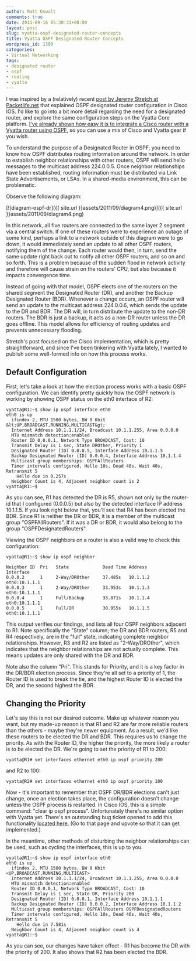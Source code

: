 ```yaml
---
author: Matt Oswalt
comments: true
date: 2011-09-16 05:30:31+00:00
layout: post
slug: vyatta-ospf-designated-router-concepts
title: Vyatta OSPF Designated Router Concepts
wordpress_id: 1300
categories:
- Virtual Networking
tags:
- designated router
- ospf
- routing
- vyatta
---
```


I was inspired by a (relatively) recent [post by Jeremy Stretch at Packetlife.net](http://packetlife.net/blog/2011/jun/2/ospf-designated-router-election/) that explained OSPF designated router configuration in Cisco IOS. I'd like to go into a bit more detail regarding the need for a designated router, and explore the same configuration steps on the Vyatta Core platform. [I've already shown how easy it is to integrate a Cisco router with a Vyatta router using OSPF](https://keepingitclassless.net/networking/routing-and-switching/configuring-ospf-between-vyatta-and-cisco-ios/), so you can use a mix of Cisco and Vyatta gear if you wish.

To understand the purpose of a Designated Router in OSPF, you need to know how OSPF distributes routing information around the network. In order to establish neighbor relationships with other routers, OSPF will send hello messages to the multicast address 224.0.0.5. Once neighbor relationships have been established, routing information must be distributed via Link State Advertisements, or LSAs. In a shared-media environment, this can be problematic.

Observe the following diagram:

[![diagram-ospf-dr]({{ site.url }}assets/2011/09/diagram4.png)]({{ site.url }}assets/2011/09/diagram4.png)

In this network, all five routers are connected to the same layer 2 segment via a central switch. If one of these routers were to experience an outage of some kind, perhaps a link to a network outside of this diagram were to go down, it would immediately send an update to all other OSPF routers, notifying them of the change. Each router would then, in turn, send the same update right back out to notify all other OSPF routers, and so on and so forth. This is a problem because of the sudden flood in network activity and therefore will cause strain on the routers' CPU, but also because it impacts convergence time.

Instead of going with that model, OSPF elects one of the routers on the shared segment the Designated Router (DR), and another the Backup Designated Router (BDR). Whenever a change occurs, an OSPF router will send an update to the multicast address 224.0.0.6, which sends the update to the DR and BDR. The DR will, in turn distribute the update to the non-DR routers. The BDR is just a backup, it acts as a non-DR router unless the DR goes offline. This model allows for efficiency of routing updates and prevents unnecessary flooding.

Stretch's post focused on the Cisco implementation, which is pretty straightforward, and since I've been tinkering with Vyatta lately, I wanted to publish some well-formed info on how this process works.

## Default Configuration

First, let's take a look at how the election process works with a basic OSPF configuration. We can identify pretty quickly how the OSPF network is working by showing OSPF status on the eth0 interface of R2:

    vyatta@R1:~$ show ip ospf interface eth0
    eth0 is up
      ifindex 2, MTU 1500 bytes, BW 0 Kbit &lt;UP,BROADCAST,RUNNING,MULTICAST&gt;
      Internet Address 10.1.1.1/24, Broadcast 10.1.1.255, Area 0.0.0.0
      MTU mismatch detection:enabled
      Router ID 0.0.0.1, Network Type BROADCAST, Cost: 10
      Transmit Delay is 1 sec, State DROther, Priority 1
      Designated Router (ID) 0.0.0.5, Interface Address 10.1.1.5
      Backup Designated Router (ID) 0.0.0.4, Interface Address 10.1.1.4
      Multicast group memberships: OSPFAllRouters
      Timer intervals configured, Hello 10s, Dead 40s, Wait 40s, Retransmit 5
        Hello due in 0.257s
      Neighbor Count is 4, Adjacent neighbor count is 2
    vyatta@R1:~$

As you can see, R1 has detected the DR is R5, shown not only by the router-id that I configured (0.0.0.5) but also by the detected interface IP address 10.1.1.5. If you look right below that, you'll see that R4 has been elected the BDR. Since R1 is neither the DR or BDR, it is a member of the multicast group "OSPFAllRouters". If it was a DR or BDR, it would also belong to the group "OSPFDesignatedRouters".

Viewing the OSPF neighbors on a router is also a valid way to check this configuration:

    vyatta@R1:~$ show ip ospf neighbor

    Neighbor ID  Pri   State             Dead Time Address         Interface
    0.0.0.2      1     2-Way/DROther     37.485s   10.1.1.2        eth0:10.1.1.1
    0.0.0.3      1     2-Way/DROther     33.953s   10.1.1.3        eth0:10.1.1.1
    0.0.0.4      1     Full/Backup       33.871s   10.1.1.4        eth0:10.1.1.1
    0.0.0.5      1     Full/DR           30.955s   10.1.1.5        eth0:10.1.1.1

This output verifies our findings, and lists all four OSPF neighbors adjacent to R1. Note specifically the "State" column; the DR and BDR routers, R5 and R4 respectively, are in the "full" state, indicating complete neighbor relationships. However, R3 and R2 are listed as "2-Way/DROther", which indicates that the neighbor relationships are not actually complete. This means updates are only shared with the DR and BDR.

Note also the column "Pri". This stands for Priority, and it is a key factor in the DR/BDR election process. Since they're all set to a priority of 1, the Router ID is used to break the tie, and the highest Router ID is elected the DR, and the second highest the BDR.

## Changing the Priority

Let's say this is not our desired outcome. Make up whatever reason you want, but my made-up reason is that R1 and R2 are far more reliable routers than the others - maybe they're newer equipment. As a result, we'd like these routers to be elected the DR and BDR. This requires us to change the priority. As with the Router ID, the higher the priority, the more likely a router is to be elected the DR. We're going to set the priority of R1 to 200:

    vyatta@R1# set interfaces ethernet eth0 ip ospf priority 200

and R2 to 100:

    vyatta@R2# set interfaces ethernet eth0 ip ospf priority 100

Now - it's important to remember that OSPF DR/BDR elections can't just change, once an election takes place, the configuration doesn't change unless the OSPF process is restarted. In Cisco IOS, this is a simple command: "clear ip ospf process". Unfortunately there's no similar option with Vyatta yet. There's an outstanding bug ticket opened to add this functionality [located here.](https://bugzilla.vyatta.com/show_bug.cgi?id=2560) (Go to that page and upvote so that it can get implemented.)

In the meantime, other methods of disturbing the neighbor relationships can be used, such as cycling the interfaces, this is up to you.

    vyatta@R1:~$ show ip ospf interface eth0
    eth0 is up
      ifindex 2, MTU 1500 bytes, BW 0 Kbit <UP,BROADCAST,RUNNING,MULTICAST>
      Internet Address 10.1.1.1/24, Broadcast 10.1.1.255, Area 0.0.0.0
      MTU mismatch detection:enabled
      Router ID 0.0.0.1, Network Type BROADCAST, Cost: 10
      Transmit Delay is 1 sec, State DR, Priority 200
      Designated Router (ID) 0.0.0.1, Interface Address 10.1.1.1
      Backup Designated Router (ID) 0.0.0.2, Interface Address 10.1.1.2
      Multicast group memberships: OSPFAllRouters OSPFDesignatedRouters
      Timer intervals configured, Hello 10s, Dead 40s, Wait 40s, Retransmit 5
        Hello due in 7.581s
      Neighbor Count is 4, Adjacent neighbor count is 4
    vyatta@R1:~$

As you can see, our changes have taken effect - R1 has become the DR with the priority of 200. It also shows that R2 has been elected the BDR.
